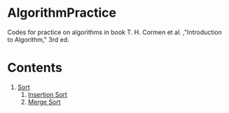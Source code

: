 # AlgorithmPractice
Codes for practice on algorithms in book T. H. Cormen et al. ,"Introduction to Algorithm," 3rd ed.

# Contents
1. [Sort](https://github.com/QUOPA/AlgorithmPractice/blob/master/sort/)
    1. [Insertion Sort](https://github.com/QUOPA/AlgorithmPractice/blob/master/sort/myinsertsort.h)
    2. [Merge Sort](https://github.com/QUOPA/AlgorithmPractice/blob/master/sort/mymergesort.h)
